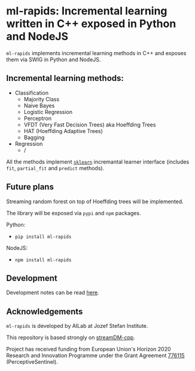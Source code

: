 # ml-rapids: Incremental learning written in C++ exposed in Python and NodeJS

`ml-rapids` implements incremental learning methods in C++ and exposes them via SWIG in Python and NodeJS.

## Incremental learning methods:

* Classification
    * Majority Class
    * Naive Bayes
    * Logistic Regression
    * Perceptron
    * VFDT (Very Fast Decision Trees) aka Hoeffding Trees
    * HAT (Hoeffding Adaptive Trees)
    * Bagging
* Regression
    * /

All the methods implement [`sklearn`](https://scikit-learn.org/) incremantal learner interface (includes `fit`, `partial_fit` and `predict` methods).


## Future plans
Streaming random forest on top of Hoeffding trees will be implemented.

The library will be exposed via `pypi` and `npm` packages.

Python:

* `pip install ml-rapids`

NodeJS:

* `npm install ml-rapids`


## Development
Development notes can be read [here](./docs/DEV.md).

## Acknowledgements
`ml-rapids` is developed by AILab at Jozef Stefan Institute.

This repository is based strongly on [streamDM-cpp](https://github.com/huawei-noah/streamDM-Cpp).

Project has received funding from European Union's Horizon 2020 Research and Innovation Programme under the Grant Agreement [776115](http://www.perceptivesentinel.eu/) (PerceptiveSentinel).
